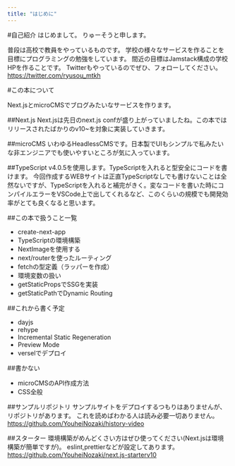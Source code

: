 ```yaml
---
title: "はじめに"
---
```

#自己紹介
はじめまして。
りゅーそうと申します。

普段は高校で教員をやっているものです。
学校の様々なサービスを作ることを目標にプログラミングの勉強をしています。
間近の目標はJamstack構成の学校HPを作ることです。
Twitterもやっているのでぜひ、フォローしてください。
https://twitter.com/ryusou_mtkh

#この本について

Next.jsとmicroCMSでブログみたいなサービスを作ります。

##Next.js
Next.jsは先日のnext.js confが盛り上がっていましたね。この本ではリリースされたばかりのv10~を対象に実装していきます。

##microCMS
いわゆるHeadlessCMSです。日本製でUIもシンプルで私みたいな非エンジニアでも使いやすいところが気に入っています。

##TypeScript
v4.0.5を使用します。TypeScriptを入れると型安全にコードを書けます。
今回作成するWEBサイトは正直TypeScriptなしでも書けないことは全然ないですが、TypeScriptを入れると補完がきく。変なコードを書いた時にコンパイルエラーをVSCode上で出してくれるなど、このくらいの規模でも開発効率がとても良くなると思います。

##この本で扱うこと一覧
 - create-next-app
 - TypeScriptの環境構築
 - NextImageを使用する
 - next/routerを使ったルーティング
 - fetchの型定義（ラッパーを作成）
 - 環境変数の扱い
 - getStaticPropsでSSGを実装
 - getStaticPathでDynamic Routing

##これから書く予定
 - dayjs
 - rehype
 - Incremental Static Regeneration
 - Preview Mode
 - verselでデプロイ

##書かない
 - microCMSのAPI作成方法
 - CSS全般

##サンプルリポジトリ
サンプルサイトをデプロイするつもりはありませんが、リポジトリがあります。
これを読めばわかる人は読み必要一切ありません。
https://github.com/YouheiNozaki/history-video

##スターター
環境構築がめんどくさい方はぜひ使ってください(Next.jsは環境構築が簡単ですが)。
eslint,prettierなどが設定してあります。
https://github.com/YouheiNozaki/next.js-starterv10
